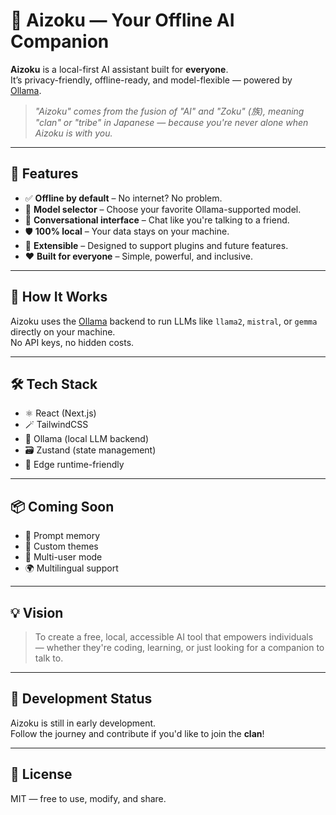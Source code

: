 # 🧠 Aizoku — Your Offline AI Companion

**Aizoku** is a local-first AI assistant built for **everyone**.  
It’s privacy-friendly, offline-ready, and model-flexible — powered by [Ollama](https://ollama.com/).

> _"Aizoku" comes from the fusion of "AI" and "Zoku" (族), meaning "clan" or "tribe" in Japanese — because you're never
alone when Aizoku is with you._

---

## 🚀 Features

- ✅ **Offline by default** – No internet? No problem.
- 🎯 **Model selector** – Choose your favorite Ollama-supported model.
- 💬 **Conversational interface** – Chat like you're talking to a friend.
- 🛡️ **100% local** – Your data stays on your machine.
- 🧩 **Extensible** – Designed to support plugins and future features.
- ❤️ **Built for everyone** – Simple, powerful, and inclusive.

---

## 🔧 How It Works

Aizoku uses the [Ollama](https://ollama.com/) backend to run LLMs like `llama2`, `mistral`, or `gemma` directly on your
machine.  
No API keys, no hidden costs.

---

## 🛠️ Tech Stack

- ⚛️ React (Next.js)
- 🪄 TailwindCSS
- 🧠 Ollama (local LLM backend)
- 🗃️ Zustand (state management)
- 🔐 Edge runtime-friendly

---

## 📦 Coming Soon

- 🧠 Prompt memory
- 🎨 Custom themes
- 👥 Multi-user mode
- 🌍 Multilingual support

---

## 💡 Vision

> To create a free, local, accessible AI tool that empowers individuals  
> — whether they're coding, learning, or just looking for a companion to talk to.

---

## 🧪 Development Status

Aizoku is still in early development.  
Follow the journey and contribute if you'd like to join the **clan**!

---

## 📜 License

MIT — free to use, modify, and share.

